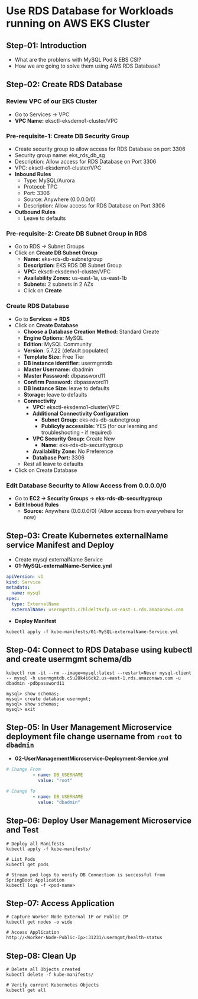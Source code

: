 # Use RDS Database for Workloads running on AWS EKS Cluster

## Step-01: Introduction
- What are the problems with MySQL Pod & EBS CSI? 
- How we are going to solve them using AWS RDS Database?

## Step-02: Create RDS Database

### Review VPC of our EKS Cluster
- Go to Services -> VPC
- **VPC Name:**  eksctl-eksdemo1-cluster/VPC

### Pre-requisite-1: Create DB Security Group
- Create security group to allow access for RDS Database on port 3306
- Security group name: eks_rds_db_sg
- Description: Allow access for RDS Database on Port 3306 
- VPC: eksctl-eksdemo1-cluster/VPC
- **Inbound Rules**
  - Type: MySQL/Aurora
  - Protocol: TPC
  - Port: 3306
  - Source: Anywhere (0.0.0.0/0)
  - Description: Allow access for RDS Database on Port 3306 
- **Outbound Rules**  
  - Leave to defaults

### Pre-requisite-2: Create DB Subnet Group in RDS 
- Go to RDS -> Subnet Groups
- Click on **Create DB Subnet Group**
  - **Name:** eks-rds-db-subnetgroup
  - **Description:** EKS RDS DB Subnet Group
  - **VPC:** eksctl-eksdemo1-cluster/VPC
  - **Availability Zones:** us-east-1a, us-east-1b
  - **Subnets:** 2 subnets in 2 AZs
  - Click on **Create**

### Create RDS Database 
- Go to  **Services -> RDS**
- Click on **Create Database**
  - **Choose a Database Creation Method:** Standard Create
  - **Engine Options:** MySQL  
  - **Edition**: MySQL Community
  - **Version**: 5.7.22  (default populated)
  - **Template Size:** Free Tier
  - **DB instance identifier:** usermgmtdb
  - **Master Username:** dbadmin
  - **Master Password:** dbpassword11
  - **Confirm Password:** dbpassword11
  - **DB Instance Size:** leave to defaults
  - **Storage:** leave to defaults
  - **Connectivity**
    - **VPC:** eksctl-eksdemo1-cluster/VPC
    - **Additional Connectivity Configuration**
      - **Subnet Group:** eks-rds-db-subnetgroup
      - **Publicyly accessible:** YES (for our learning and troubleshooting - if required)
    - **VPC Security Group:** Create New
      - **Name:** eks-rds-db-securitygroup    
    - **Availability Zone:** No Preference
    - **Database Port:** 3306 
  - Rest all leave to defaults                
- Click on Create Database

### Edit Database Security to Allow Access from 0.0.0.0/0
- Go to **EC2 -> Security Groups -> eks-rds-db-securitygroup** 
- **Edit Inboud Rules**
  - **Source:** Anywhere (0.0.0.0/0)  (Allow access from everywhere for now)


## Step-03: Create Kubernetes externalName service Manifest and Deploy
- Create mysql externalName Service
- **01-MySQL-externalName-Service.yml**
```yml
apiVersion: v1
kind: Service
metadata:
  name: mysql
spec:
  type: ExternalName
  externalName: usermgmtdb.c7hldelt9xfp.us-east-1.rds.amazonaws.com
```
 - **Deploy Manifest**
```
kubectl apply -f kube-manifests/01-MySQL-externalName-Service.yml
```
## Step-04:  Connect to RDS Database using kubectl and create usermgmt schema/db
```
kubectl run -it --rm --image=mysql:latest --restart=Never mysql-client -- mysql -h usermgmtdb.c5u28k4i6ck2.us-east-1.rds.amazonaws.com -u dbadmin -pdbpassword11

mysql> show schemas;
mysql> create database usermgmt;
mysql> show schemas;
mysql> exit
```
## Step-05: In User Management Microservice deployment file change username from `root` to `dbadmin`
- **02-UserManagementMicroservice-Deployment-Service.yml**
```yml
# Change From
          - name: DB_USERNAME
            value: "root"

# Change To
          - name: DB_USERNAME
            value: "dbadmin"            
```

## Step-06: Deploy User Management Microservice and Test
```
# Deploy all Manifests
kubectl apply -f kube-manifests/

# List Pods
kubectl get pods

# Stream pod logs to verify DB Connection is successful from SpringBoot Application
kubectl logs -f <pod-name>
```
## Step-07: Access Application
```
# Capture Worker Node External IP or Public IP
kubectl get nodes -o wide

# Access Application
http://<Worker-Node-Public-Ip>:31231/usermgmt/health-status
```

## Step-08: Clean Up 
```
# Delete all Objects created
kubectl delete -f kube-manifests/

# Verify current Kubernetes Objects
kubectl get all
```
